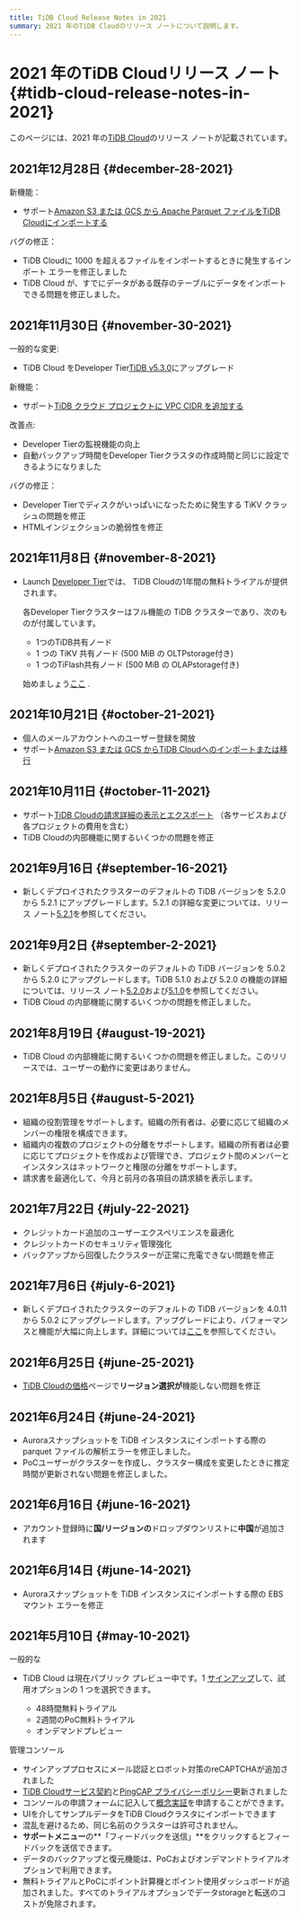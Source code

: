 ```yaml
---
title: TiDB Cloud Release Notes in 2021
summary: 2021 年のTiDB Cloudのリリース ノートについて説明します。
---
```


# 2021 年のTiDB Cloudリリース ノート {#tidb-cloud-release-notes-in-2021}

このページには、2021 年の[TiDB Cloud](https://www.pingcap.com/tidb-cloud/)のリリース ノートが記載されています。

## 2021年12月28日 {#december-28-2021}

新機能：

-   サポート[Amazon S3 または GCS から Apache Parquet ファイルをTiDB Cloudにインポートする](/tidb-cloud/import-parquet-files.md)

バグの修正：

-   TiDB Cloudに 1000 を超えるファイルをインポートするときに発生するインポート エラーを修正しました
-   TiDB Cloud が、すでにデータがある既存のテーブルにデータをインポートできる問題を修正しました。

## 2021年11月30日 {#november-30-2021}

一般的な変更:

-   TiDB Cloud をDeveloper Tier[TiDB v5.3.0](https://docs.pingcap.com/tidb/stable/release-5.3.0)にアップグレード

新機能：

-   サポート[TiDB クラウド プロジェクトに VPC CIDR を追加する](/tidb-cloud/set-up-vpc-peering-connections.md)

改善点:

-   Developer Tierの監視機能の向上
-   自動バックアップ時間をDeveloper Tierクラスタの作成時間と同じに設定できるようになりました

バグの修正：

-   Developer Tierでディスクがいっぱいになったために発生する TiKV クラッシュの問題を修正
-   HTMLインジェクションの脆弱性を修正

## 2021年11月8日 {#november-8-2021}

-   Launch [Developer Tier](/tidb-cloud/select-cluster-tier.md#tidb-serverless)では、 TiDB Cloudの1年間の無料トライアルが提供されます。

    各Developer Tierクラスターはフル機能の TiDB クラスターであり、次のものが付属しています。

    -   1つのTiDB共有ノード
    -   1 つの TiKV 共有ノード (500 MiB の OLTPstorage付き)
    -   1 つのTiFlash共有ノード (500 MiB の OLAPstorage付き)

    始めましょう[ここ](/tidb-cloud/tidb-cloud-quickstart.md) .

## 2021年10月21日 {#october-21-2021}

-   個人のメールアカウントへのユーザー登録を開放
-   サポート[Amazon S3 または GCS からTiDB Cloudへのインポートまたは移行](/tidb-cloud/import-csv-files.md)

## 2021年10月11日 {#october-11-2021}

-   サポート[TiDB Cloudの請求詳細の表示とエクスポート](/tidb-cloud/tidb-cloud-billing.md#billing-details) （各サービスおよび各プロジェクトの費用を含む）
-   TiDB Cloudの内部機能に関するいくつかの問題を修正

## 2021年9月16日 {#september-16-2021}

-   新しくデプロイされたクラスターのデフォルトの TiDB バージョンを 5.2.0 から 5.2.1 にアップグレードします。5.2.1 の詳細な変更については、リリース ノート[5.2.1](https://docs.pingcap.com/tidb/stable/release-5.2.1)を参照してください。

## 2021年9月2日 {#september-2-2021}

-   新しくデプロイされたクラスターのデフォルトの TiDB バージョンを 5.0.2 から 5.2.0 にアップグレードします。TiDB 5.1.0 および 5.2.0 の機能の詳細については、リリース ノート[5.2.0](https://docs.pingcap.com/tidb/stable/release-5.2.0)および[5.1.0](https://docs.pingcap.com/tidb/stable/release-5.1.0)を参照してください。
-   TiDB Cloud の内部機能に関するいくつかの問題を修正しました。

## 2021年8月19日 {#august-19-2021}

-   TiDB Cloud の内部機能に関するいくつかの問題を修正しました。このリリースでは、ユーザーの動作に変更はありません。

## 2021年8月5日 {#august-5-2021}

-   組織の役割管理をサポートします。組織の所有者は、必要に応じて組織のメンバーの権限を構成できます。
-   組織内の複数のプロジェクトの分離をサポートします。組織の所有者は必要に応じてプロジェクトを作成および管理でき、プロジェクト間のメンバーとインスタンスはネットワークと権限の分離をサポートします。
-   請求書を最適化して、今月と前月の各項目の請求額を表示します。

## 2021年7月22日 {#july-22-2021}

-   クレジットカード追加のユーザーエクスペリエンスを最適化
-   クレジットカードのセキュリティ管理強化
-   バックアップから回復したクラスターが正常に充電できない問題を修正

## 2021年7月6日 {#july-6-2021}

-   新しくデプロイされたクラスターのデフォルトの TiDB バージョンを 4.0.11 から 5.0.2 にアップグレードします。アップグレードにより、パフォーマンスと機能が大幅に向上します。詳細については[ここ](https://docs.pingcap.com/tidb/stable/release-5.0.0)を参照してください。

## 2021年6月25日 {#june-25-2021}

-   [TiDB Cloudの価格](https://en.pingcap.com/products/tidbcloud/pricing/)ページで**リージョン選択が**機能しない問題を修正

## 2021年6月24日 {#june-24-2021}

-   Auroraスナップショットを TiDB インスタンスにインポートする際の parquet ファイルの解析エラーを修正しました。
-   PoCユーザーがクラスターを作成し、クラスター構成を変更したときに推定時間が更新されない問題を修正しました。

## 2021年6月16日 {#june-16-2021}

-   アカウント登録時に**国/リージョンの**ドロップダウンリストに**中国**が追加されます

## 2021年6月14日 {#june-14-2021}

-   Auroraスナップショットを TiDB インスタンスにインポートする際の EBS マウント エラーを修正

## 2021年5月10日 {#may-10-2021}

一般的な

-   TiDB Cloud は現在パブリック プレビュー中です。1 [サインアップ](https://tidbcloud.com/signup)して、試用オプションの 1 つを選択できます。

    -   48時間無料トライアル
    -   2週間のPoC無料トライアル
    -   オンデマンドプレビュー

管理コンソール

-   サインアッププロセスにメール認証とロボット対策のreCAPTCHAが追加されました
-   [TiDB Cloudサービス契約](https://pingcap.com/legal/tidb-cloud-services-agreement)と[PingCAP プライバシーポリシー](https://pingcap.com/legal/privacy-policy/)更新されました
-   コンソールの申請フォームに記入して[概念実証](/tidb-cloud/tidb-cloud-poc.md)を申請することができます。
-   UIを介してサンプルデータをTiDB Cloudクラスタにインポートできます
-   混乱を避けるため、同じ名前のクラスターは許可されません。
-   **サポートメニュー**の**「フィードバックを送信」**をクリックするとフィードバックを送信できます。
-   データのバックアップと復元機能は、PoCおよびオンデマンドトライアルオプションで利用できます。
-   無料トライアルとPoCにポイント計算機とポイント使用ダッシュボードが追加されました。すべてのトライアルオプションでデータstorageと転送のコストが免除されます。
